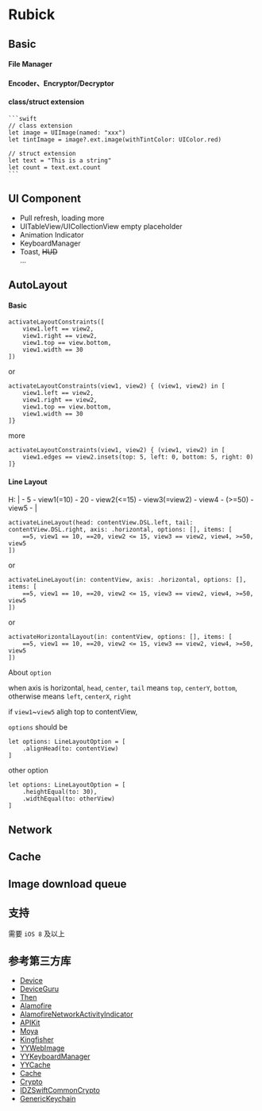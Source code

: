 # Rubick


## Basic
#### File Manager
#### Encoder、Encryptor/Decryptor
#### class/struct extension

    ```swift
    // class extension
    let image = UIImage(named: "xxx")
    let tintImage = image?.ext.image(withTintColor: UIColor.red)
    
    // struct extension
    let text = "This is a string"
    let count = text.ext.count
    ```

## UI Component

* Pull refresh, loading more
* UITableView/UICollectionView empty placeholder
* Animation Indicator
* KeyboardManager
* Toast, ~~HUD~~  
  ...

## AutoLayout
#### Basic 

```
activateLayoutConstraints([
    view1.left == view2,
    view1.right == view2,
    view1.top == view.bottom,
    view1.width == 30
])
```

or

```
activateLayoutConstraints(view1, view2) { (view1, view2) in [
    view1.left == view2,
    view1.right == view2,
    view1.top == view.bottom,
    view1.width == 30
]}
```

more

```
activateLayoutConstraints(view1, view2) { (view1, view2) in [
    view1.edges == view2.insets(top: 5, left: 0, bottom: 5, right: 0)
]}
```


#### Line Layout

H: | - 5 - view1(=10) - 20 - view2(<=15) - view3(=view2) - view4 - (>=50) - view5 - |


```
activateLineLayout(head: contentView.DSL.left, tail: contentView.DSL.right, axis: .horizontal, options: [], items: [
    ==5, view1 == 10, ==20, view2 <= 15, view3 == view2, view4, >=50, view5
])
```

or

```
activateLineLayout(in: contentView, axis: .horizontal, options: [], items: [
    ==5, view1 == 10, ==20, view2 <= 15, view3 == view2, view4, >=50, view5
])
```

or 

```
activateHorizontalLayout(in: contentView, options: [], items: [
    ==5, view1 == 10, ==20, view2 <= 15, view3 == view2, view4, >=50, view5
])
```

About `option`

when axis is horizontal, `head`, `center`, `tail` means `top`, `centerY`, `bottom`, otherwise means `left`, `centerX`, `right`


if `view1`~`view5` aligh top to contentView,

`options` should be

``` 
let options: LineLayoutOption = [
    .alignHead(to: contentView)
]
```

other option

```
let options: LineLayoutOption = [
    .heightEqual(to: 30),
    .widthEqual(to: otherView)
]
```

## Network
## Cache
## Image download queue



## 支持

需要 `iOS 8` 及以上

## 参考第三方库

* [Device](https://github.com/Ekhoo/Device)
* [DeviceGuru](https://github.com/InderKumarRathore/DeviceGuru)
* [Then](https://github.com/devxoul/Then)
* [Alamofire](https://github.com/Alamofire/Alamofire)
* [AlamofireNetworkActivityIndicator](https://github.com/Alamofire/AlamofireNetworkActivityIndicator)
* [APIKit](https://github.com/ishkawa/APIKit)
* [Moya](https://github.com/Moya/Moya)
* [Kingfisher](https://github.com/onevcat/Kingfisher)
* [YYWebImage](https://github.com/ibireme/YYWebImage)
* [YYKeyboardManager](https://github.com/ibireme/YYKeyboardManager)
* [YYCache](https://github.com/ibireme/YYCache)
* [Cache](https://github.com/soffes/Cache)
* [Crypto](https://github.com/soffes/Crypto)
* [IDZSwiftCommonCrypto](https://github.com/iosdevzone/IDZSwiftCommonCrypto)
* [GenericKeychain](https://developer.apple.com/library/content/samplecode/GenericKeychain/Introduction/Intro.html)